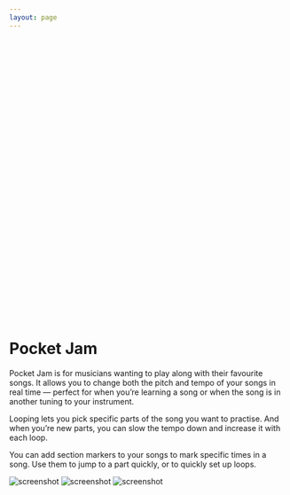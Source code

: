 ```yaml
---
layout: page
---
```


<style>
:root {
  --background: #DAEC57;
}
</style>

<svg viewBox="0 0 128 128" class="app__logo">
  <use href="{{ site.baseurl }}/assets/apps.svg#pocket-jam" />
</svg>

# Pocket Jam

Pocket Jam is for musicians wanting to play along with their favourite songs. It allows you to change both the pitch and tempo of your songs in real time — perfect for when you’re learning a song or when the song is in another tuning to your instrument.

Looping lets you pick specific parts of the song you want to practise. And when you’re new parts, you can slow the tempo down and increase it with each loop.

You can add section markers to your songs to mark specific times in a song. Use them to jump to a part quickly, or to quickly set up loops.

<div class="app__carousel u-scroll-horizontal">
  <img class="app__slide" alt="screenshot" src="{{ site.baseurl }}/assets/pocket-jam-1.jpg">
  <img class="app__slide" alt="screenshot" src="{{ site.baseurl }}/assets/pocket-jam-2.jpg">
  <img class="app__slide" alt="screenshot" src="{{ site.baseurl }}/assets/pocket-jam-3.jpg">
</div>

<a href="https://itunes.apple.com/us/app/pocket-jam/id1153284525?mt=8" style="display:inline-block;overflow:hidden;background:url(https://linkmaker.itunes.apple.com/en-gb/badge-lrg.svg?releaseDate=2016-09-17&kind=iossoftware&bubble=ios_apps) no-repeat;width:135px;height:40px;"></a>
